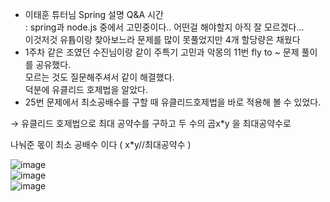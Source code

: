 - 이태훈 튜터님 Spring 설명 Q&A 시간    
: spring과 node.js 중에서 고민중이다.. 어떤걸 해야할지 아직 잘 모르겠다...    
이것저것 유튭이랑 찾아보느라 문제를 많이 못풀었지만 4개 할당량은 채웠다     
- 1주차 같은 조였던 수진님이랑 같이 주특기 고민과 악몽의 11번 fly to ~ 문제 풀이를 공유했다.    
모르는 것도 질문해주셔서 같이 해결했다.    
덕분에 유클리드 호제법을 알았다.    
- 25번 문제에서 최소공배수를 구할 때 유클리드호제법을 바로 적용해 볼 수 있었다.    

→ 유클리드 호제법으로 최대 공약수를 구하고  두 수의 곱x*y 을 최대공약수로    

나눠준 몫이 최소 공배수 이다 ( x*y//최대공약수 )    

![image](https://user-images.githubusercontent.com/80080041/122597463-5b4f3c00-d0a6-11eb-8790-1890746ef95d.png)    
![image](https://user-images.githubusercontent.com/80080041/122597475-5ee2c300-d0a6-11eb-8ff0-804324d85bef.png)    
![image](https://user-images.githubusercontent.com/80080041/122597559-7c179180-d0a6-11eb-8b9d-7193752ddef9.png)
    
